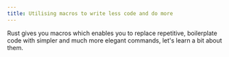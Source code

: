 ```yaml
---
title: Utilising macros to write less code and do more
---
```


Rust gives you macros which enables you to replace repetitive, boilerplate code with simpler and much more elegant commands, let's learn a bit about them.
